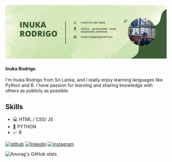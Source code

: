 ![Artificial Intelligence and Data Science](https://github.com/inukarodrigo/inukarodrigo/blob/main/I'm%20Inuka.png)

#### Inuka Rodrigo
I'm Inuka Rodrigo from Sri Lanka, and I really enjoy learning languages like Python and R. I have passion for learning and sharing knowledge with others as publicly as possible. 

## Skills
* 💻 HTML / CSS/ JS
* 🐍 PYTHON
* 📈 R

[<img src='https://cdn.jsdelivr.net/npm/simple-icons@3.0.1/icons/github.svg' alt='github' height='40'>](https://github.com/inukarodrigo)  [<img src='https://cdn.jsdelivr.net/npm/simple-icons@3.0.1/icons/linkedin.svg' alt='linkedin' height='40'>](https://www.linkedin.com/in/inuka-rodrigo/)  [<img src='https://cdn.jsdelivr.net/npm/simple-icons@3.0.1/icons/instagram.svg' alt='instagram' height='40'>](https://www.instagram.com/_inux_20_/)  



![Anurag's GitHub stats](https://github-readme-stats.vercel.app/api?username=inukarodrigo&theme=cobalt&show_icons=true)
